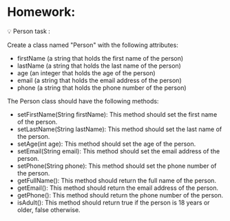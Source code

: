 # Homework:
<aside>
💡 Person task :

Create a class named "Person" with the following attributes:

- firstName (a string that holds the first name of the person)
- lastName (a string that holds the last name of the person)
- age (an integer that holds the age of the person)
- email (a string that holds the email address of the person)
- phone (a string that holds the phone number of the person)

The Person class should have the following methods:

- setFirstName(String firstName): This method should set the first name of the person.
- setLastName(String lastName): This method should set the last name of the person.
- setAge(int age): This method should set the age of the person.
- setEmail(String email): This method should set the email address of the person.
- setPhone(String phone): This method should set the phone number of the person.
- getFullName(): This method should return the full name of the person.
- getEmail(): This method should return the email address of the person.
- getPhone(): This method should return the phone number of the person.
- isAdult(): This method should return true if the person is 18 years or older, false otherwise.
</aside>
